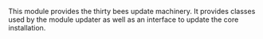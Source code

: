 This module provides the thirty bees update machinery. It provides classes used by the module updater as well as an interface to update the core installation.

